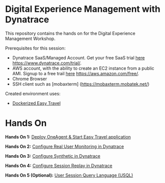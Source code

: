 # Digital Experience Management with Dynatrace
This repository contains the hands on for the Digital Experience Management Workshop.

Prerequisites for this session:

* Dynatrace SaaS/Managed Account. Get your free SaaS trial [here](https://www.dynatrace.com/trial/) https://www.dynatrace.com/trial/.
* AWS account, with the ability to create an EC2 instance from a public AMI. Signup to a free trail [here](https://aws.amazon.com/free/) https://aws.amazon.com/free/.
* Chrome Browser
* SSH client such as [mobaxterm] (https://mobaxterm.mobatek.net/)

Created environment uses:

* [Dockerized Easy Travel](https://github.com/Dynatrace/easyTravel-Docker)

# Hands On

**Hands On 1:** [Deploy OneAgent & Start Easy Travel application](/Hands%20On%201%20-%20Deploy%20Dynatrace%20OneAgent)

**Hands On 2:** [Configure Real User Monitoring in Dynatrace](/Hands%20On%202%20-%20Configure%20Real%20User%20Monitoring)

**Hands On 3:** [Configure Synthetic in Dynatrace](/Hands%20On%203%20-%20Configure%20Synthetic%20Test)

**Hands On 4:** [Configure Session Replay in Dynatrace](/Hands%20On%204%20-%20Configure%20Session%20Replay)

**Hands On 5 (Optional):** [User Session Query Language (USQL)](/Hands%20On%205%20-%20Introduction%20to%20USQL)
